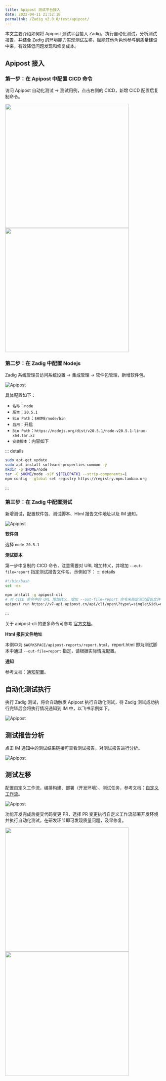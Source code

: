 ```yaml
---
title: Apipost 测试平台接入
date: 2022-04-11 21:52:18
permalink: /Zadig v2.0.0/test/apipost/
---
```


本文主要介绍如何将 Apipost 测试平台接入 Zadig，执行自动化测试，分析测试报告，并结合 Zadig 的环境能力实现测试左移，赋能其他角色也参与到质量建设中来，有效降低问题发现和修复成本。

## Apipost 接入

### 第一步：在 Apipost 中配置 CICD 命令

访问 Apipost 自动化测试 -> 测试用例，点击右侧的 CICD，新增 CICD 配置后复制命令。

<img src="../../../../_images/apipost_demo_cmd.png" width="400">
<img src="../../../../_images/apipost_demo_cmd_1.png" width="400">

### 第二步：在 Zadig 中配置 Nodejs

Zadig 系统管理员访问系统设置 -> 集成管理 -> 软件包管理，新增软件包。

![Apipost](../../../../_images/add_node_for_testdemo.png)

具体配置如下：
- `名称`：`node`
- `版本`：`20.5.1`
- `Bin Path`：`$HOME/node/bin`
- `启用`：开启
- `Bin Path`：`https://nodejs.org/dist/v20.5.1/node-v20.5.1-linux-x64.tar.xz`
- `安装脚本`：内容如下

::: details
``` bash
sudo apt-get update
sudo apt install software-properties-common -y
mkdir -p $HOME/node 
tar -C $HOME/node -xJf ${FILEPATH} --strip-components=1 
npm config --global set registry https://registry.npm.taobao.org
```
:::

### 第三步：在 Zadig 中配置测试

新增测试，配置软件包、测试脚本、Html 报告文件地址以及 IM 通知。

![Apipost](../../../../_images/apipost_demo_2.png)

**软件包**

选择 `node 20.5.1`

**测试脚本**

第一步中复制的 CICD 命令，注意需要对 URL 增加转义，并增加 `--out-file=report` 指定测试报告文件名，示例如下：
::: details
``` bash
#!/bin/bash
set -ex

npm install -g apipost-cli
# 对 CICD 命令中的 URL 增加转义，增加 --out-file=report 命令来指定测试报告文件
apipost run https://v7-api.apipost.cn/api/cli/open\?type\=single\&id\=d9332a2c-957a-404e-a2a9-85379960c3f6\&token\=tffv8250lpthq20ehc885s5qyprfn4i5 -r html -n 1 --delay-request 0 --out-file=report
```
:::

关于 apipost-cli 的更多命令可参考 [官方文档](https://socket.dev/npm/package/apipost-cli/overview/1.0.6)。

**Html 报告文件地址**

本例中为 `$WORKSPACE/apipost-reports/report.html`，report.html 即为测试脚本中通过 `--out-file=report` 指定，请根据实际情况配置。

**通知**

参考文档：[通知配置](/cn/Zadig%20v2.0.0/project/test/#通知配置)。

## 自动化测试执行

执行 Zadig 测试，将会自动触发 Apipost 执行自动化测试，待 Zadig 测试成功执行完毕后会将执行情况通知到 IM 中，以飞书示例如下。

![Apipost](../../../../_images/apipost_im_demo.png)

## 测试报告分析

点击 IM 通知中的测试结果链接可查看测试报告，对测试报告进行分析。

![Apipost](../../../../_images/apipost_im_demo_1.png)

## 测试左移

配置自定义工作流，编排构建、部署（开发环境）、测试任务，参考文档：[自定义工作流](/cn/Zadig%20v2.0.0/project/common-workflow/)。

![Apipost](../../../../_images/apipost_left_test_demo_0.png)

功能开发完成后提交代码变更 PR，选择 PR 变更执行自定义工作流部署开发环境并执行自动化测试，在研发环节即可发现质量问题，及早修复。

<img src="../../../../_images/apipost_left_test_demo_2.png" width="400">
<img src="../../../../_images/apipost_left_test_demo.png" width="400">
